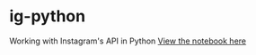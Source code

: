 # ig-python
Working with Instagram's API in Python
[View the notebook here](http://nbviewer.ipython.org/github/c-trl/ig-python/blob/master/api-notes.ipynb)

